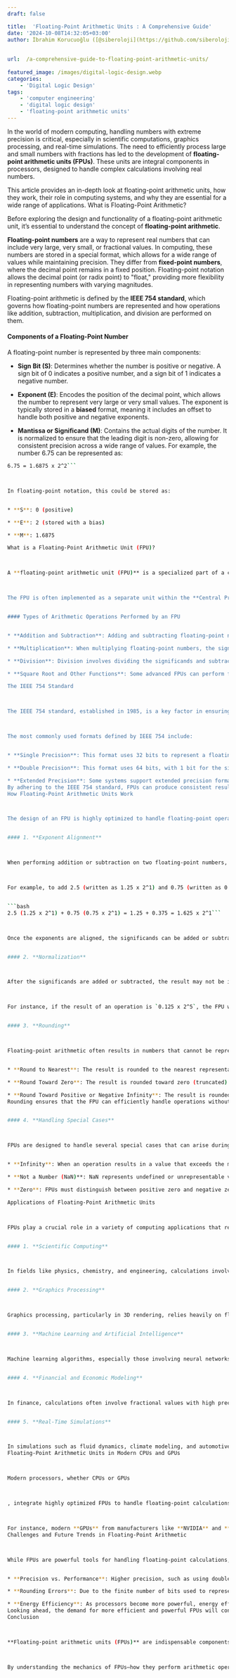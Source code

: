 ```yaml
---
draft: false

title:  'Floating-Point Arithmetic Units : A Comprehensive Guide'
date: '2024-10-08T14:32:05+03:00'
author: İbrahim Korucuoğlu ([@siberoloji](https://github.com/siberoloji))
 
 
url:  /a-comprehensive-guide-to-floating-point-arithmetic-units/
 
featured_image: /images/digital-logic-design.webp
categories:
    - 'Digital Logic Design'
tags:
    - 'computer engineering'
    - 'digital logic design'
    - 'floating-point arithmetic units'
---
```



In the world of modern computing, handling numbers with extreme precision is critical, especially in scientific computations, graphics processing, and real-time simulations. The need to efficiently process large and small numbers with fractions has led to the development of **floating-point arithmetic units (FPUs)**. These units are integral components in processors, designed to handle complex calculations involving real numbers.



This article provides an in-depth look at floating-point arithmetic units, how they work, their role in computing systems, and why they are essential for a wide range of applications.
What is Floating-Point Arithmetic?



Before exploring the design and functionality of a floating-point arithmetic unit, it’s essential to understand the concept of **floating-point arithmetic**.



**Floating-point numbers** are a way to represent real numbers that can include very large, very small, or fractional values. In computing, these numbers are stored in a special format, which allows for a wide range of values while maintaining precision. They differ from **fixed-point numbers**, where the decimal point remains in a fixed position. Floating-point notation allows the decimal point (or radix point) to "float," providing more flexibility in representing numbers with varying magnitudes.



Floating-point arithmetic is defined by the **IEEE 754 standard**, which governs how floating-point numbers are represented and how operations like addition, subtraction, multiplication, and division are performed on them.


#### Components of a Floating-Point Number



A floating-point number is represented by three main components:


* **Sign Bit (S)**: Determines whether the number is positive or negative. A sign bit of 0 indicates a positive number, and a sign bit of 1 indicates a negative number.

* **Exponent (E)**: Encodes the position of the decimal point, which allows the number to represent very large or very small values. The exponent is typically stored in a **biased** format, meaning it includes an offset to handle both positive and negative exponents.

* **Mantissa or Significand (M)**: Contains the actual digits of the number. It is normalized to ensure that the leading digit is non-zero, allowing for consistent precision across a wide range of values.
For example, the number 6.75 can be represented as:


```bash
6.75 = 1.6875 x 2^2```



In floating-point notation, this could be stored as:


* **S**: 0 (positive)

* **E**: 2 (stored with a bias)

* **M**: 1.6875

What is a Floating-Point Arithmetic Unit (FPU)?



A **floating-point arithmetic unit (FPU)** is a specialized part of a computer's processor designed to handle floating-point calculations. It is responsible for performing arithmetic operations on floating-point numbers, including addition, subtraction, multiplication, division, and more complex functions like square root and trigonometric calculations.



The FPU is often implemented as a separate unit within the **Central Processing Unit (CPU)** or as an independent **coprocessor** in systems that require intensive mathematical calculations, such as in high-performance computing (HPC), 3D graphics rendering, and scientific simulations.


#### Types of Arithmetic Operations Performed by an FPU


* **Addition and Subtraction**: Adding and subtracting floating-point numbers involves aligning their exponents, performing the operation on the significands, and normalizing the result.

* **Multiplication**: When multiplying floating-point numbers, the significands are multiplied, and the exponents are added. The result is then normalized.

* **Division**: Division involves dividing the significands and subtracting the exponents, followed by normalization.

* **Square Root and Other Functions**: Some advanced FPUs can perform functions like square root calculations, logarithms, and trigonometric functions, which are essential in scientific computing.

The IEEE 754 Standard



The IEEE 754 standard, established in 1985, is a key factor in ensuring consistent floating-point arithmetic across different computing systems. This standard defines the format for representing floating-point numbers and the rules for how arithmetic operations are performed on them.



The most commonly used formats defined by IEEE 754 include:


* **Single Precision**: This format uses 32 bits to represent a floating-point number, divided into 1 bit for the sign, 8 bits for the exponent, and 23 bits for the significand. Single precision is commonly used in applications where memory efficiency is important, such as in graphics processing.

* **Double Precision**: This format uses 64 bits, with 1 bit for the sign, 11 bits for the exponent, and 52 bits for the significand. Double precision offers higher accuracy and is often used in scientific and financial applications where precision is critical.

* **Extended Precision**: Some systems support extended precision formats that provide even greater accuracy by using additional bits for the exponent and significand.
By adhering to the IEEE 754 standard, FPUs can produce consistent results, even when running on different hardware platforms or operating systems.
How Floating-Point Arithmetic Units Work



The design of an FPU is highly optimized to handle floating-point operations quickly and efficiently. The FPU's internal architecture is composed of several components, each responsible for different stages of the calculation process.


#### 1. **Exponent Alignment**



When performing addition or subtraction on two floating-point numbers, the exponents of the numbers must first be aligned. This involves shifting the smaller number’s significand so that both numbers have the same exponent.



For example, to add 2.5 (written as 1.25 x 2^1) and 0.75 (written as 0.75 x 2^0), the FPU will shift the exponent of the smaller number (0.75) so that both numbers have an exponent of 1:


```bash
2.5 (1.25 x 2^1) + 0.75 (0.75 x 2^1) = 1.25 + 0.375 = 1.625 x 2^1```



Once the exponents are aligned, the significands can be added or subtracted.


#### 2. **Normalization**



After the significands are added or subtracted, the result may not be in the normalized form, meaning that the leading bit of the significand is not necessarily a 1. To normalize the result, the FPU shifts the significand and adjusts the exponent accordingly.



For instance, if the result of an operation is `0.125 x 2^5`, the FPU will normalize this to `1.25 x 2^3`.


#### 3. **Rounding**



Floating-point arithmetic often results in numbers that cannot be represented exactly within the limits of the available bits. To address this, the FPU applies **rounding** to the result. IEEE 754 defines several rounding modes:


* **Round to Nearest**: The result is rounded to the nearest representable number.

* **Round Toward Zero**: The result is rounded toward zero (truncated).

* **Round Toward Positive or Negative Infinity**: The result is rounded toward the nearest infinity, either positive or negative.
Rounding ensures that the FPU can efficiently handle operations without requiring infinite precision, which would be impractical in hardware.


#### 4. **Handling Special Cases**



FPUs are designed to handle several special cases that can arise during floating-point calculations, such as:


* **Infinity**: When an operation results in a value that exceeds the maximum representable number, the result is considered positive or negative infinity.

* **Not a Number (NaN)**: NaN represents undefined or unrepresentable values, such as the result of dividing 0 by 0 or taking the square root of a negative number.

* **Zero**: FPUs must distinguish between positive zero and negative zero, as these can affect certain operations.

Applications of Floating-Point Arithmetic Units



FPUs play a crucial role in a variety of computing applications that require precision, speed, and efficient handling of real numbers. Some of the key areas where FPUs are essential include:


#### 1. **Scientific Computing**



In fields like physics, chemistry, and engineering, calculations involving extremely large or small values are common. FPUs enable scientists to perform simulations, solve differential equations, and model complex systems with high accuracy. Double precision floating-point arithmetic is often used in these applications to ensure the required level of precision.


#### 2. **Graphics Processing**



Graphics processing, particularly in 3D rendering, relies heavily on floating-point calculations. Operations such as scaling, rotation, and transformation of objects in a 3D space require accurate manipulation of floating-point numbers. In this context, FPUs are critical in ensuring smooth graphics rendering in real-time applications like video games and virtual reality.


#### 3. **Machine Learning and Artificial Intelligence**



Machine learning algorithms, especially those involving neural networks, often require matrix multiplication and other operations on real numbers. FPUs are integral in accelerating these calculations, allowing for faster training and inference in AI models. Specialized processors, such as **GPUs (Graphics Processing Units)**, often include powerful FPUs to handle the large volume of floating-point operations in deep learning.


#### 4. **Financial and Economic Modeling**



In finance, calculations often involve fractional values with high precision, such as interest rates, stock prices, and currency exchanges. FPUs are used to perform these calculations efficiently while maintaining the precision necessary for accurate financial predictions and risk assessments.


#### 5. **Real-Time Simulations**



In simulations such as fluid dynamics, climate modeling, and automotive crash testing, FPUs are essential for handling the complex mathematical models that govern these processes. The high precision and performance of FPUs enable real-time or near-real-time simulations, providing valuable insights in research and development.
Floating-Point Arithmetic Units in Modern CPUs and GPUs



Modern processors, whether CPUs or GPUs



, integrate highly optimized FPUs to handle floating-point calculations. While CPUs may have one or more FPUs dedicated to handling general-purpose floating-point arithmetic, GPUs are designed with massive parallelism in mind, often containing hundreds or thousands of FPUs to process large datasets simultaneously.



For instance, modern **GPUs** from manufacturers like **NVIDIA** and **AMD** have evolved to excel in floating-point performance, making them the go-to choice for high-performance computing tasks like machine learning, scientific research, and 3D rendering. These GPUs can perform trillions of floating-point operations per second (teraflops), showcasing the power of FPUs in contemporary computing.
Challenges and Future Trends in Floating-Point Arithmetic



While FPUs are powerful tools for handling floating-point calculations, there are some inherent challenges:


* **Precision vs. Performance**: Higher precision, such as using double precision, can come at the cost of slower performance and increased memory usage. Balancing precision and performance is a key challenge in FPU design.

* **Rounding Errors**: Due to the finite number of bits used to represent floating-point numbers, rounding errors are inevitable. In critical applications, these errors must be carefully managed to avoid inaccuracies.

* **Energy Efficiency**: As processors become more powerful, energy efficiency becomes a significant concern, especially in large-scale computing systems like data centers. Optimizing FPUs for power efficiency while maintaining high performance is an ongoing area of research.
Looking ahead, the demand for more efficient and powerful FPUs will continue to grow, especially in fields like artificial intelligence, high-performance computing, and real-time data analysis. Advancements in quantum computing and other emerging technologies may also influence the future design and capabilities of floating-point arithmetic units.
Conclusion



**Floating-point arithmetic units (FPUs)** are indispensable components of modern computing systems, enabling the efficient and precise processing of real numbers. From scientific simulations to graphics rendering and machine learning, FPUs play a critical role in powering the advanced applications that define our digital age.



By understanding the mechanics of FPUs—how they perform arithmetic operations, adhere to the IEEE 754 standard, and handle special cases—we can appreciate their importance in delivering high-precision results. As technology continues to evolve, the role of FPUs in pushing the boundaries of what’s possible in computing will only grow.
